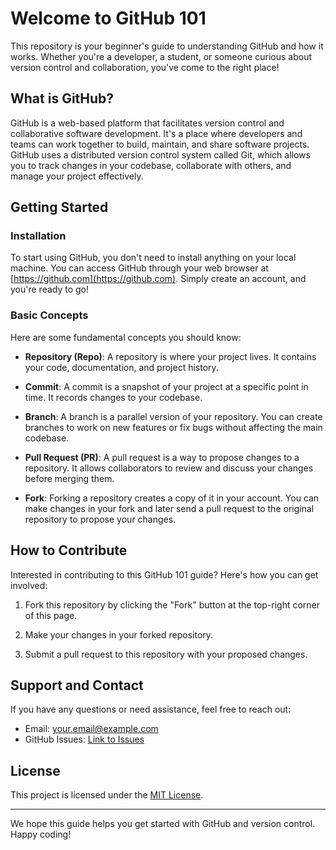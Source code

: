 # Welcome to GitHub 101

This repository is your beginner's guide to understanding GitHub and how it works. Whether you're a developer, a student, or someone curious about version control and collaboration, you've come to the right place!

## What is GitHub?

GitHub is a web-based platform that facilitates version control and collaborative software development. It's a place where developers and teams can work together to build, maintain, and share software projects. GitHub uses a distributed version control system called Git, which allows you to track changes in your codebase, collaborate with others, and manage your project effectively.

## Getting Started

### Installation

To start using GitHub, you don't need to install anything on your local machine. You can access GitHub through your web browser at [https://github.com](https://github.com). Simply create an account, and you're ready to go!

### Basic Concepts

Here are some fundamental concepts you should know:

- **Repository (Repo)**: A repository is where your project lives. It contains your code, documentation, and project history.

- **Commit**: A commit is a snapshot of your project at a specific point in time. It records changes to your codebase.

- **Branch**: A branch is a parallel version of your repository. You can create branches to work on new features or fix bugs without affecting the main codebase.

- **Pull Request (PR)**: A pull request is a way to propose changes to a repository. It allows collaborators to review and discuss your changes before merging them.

- **Fork**: Forking a repository creates a copy of it in your account. You can make changes in your fork and later send a pull request to the original repository to propose your changes.

## How to Contribute

Interested in contributing to this GitHub 101 guide? Here's how you can get involved:

1. Fork this repository by clicking the "Fork" button at the top-right corner of this page.

2. Make your changes in your forked repository.

3. Submit a pull request to this repository with your proposed changes.

## Support and Contact

If you have any questions or need assistance, feel free to reach out:

- Email: your.email@example.com
- GitHub Issues: [Link to Issues](https://github.com/yourusername/github-101/issues)

## License

This project is licensed under the [MIT License](LICENSE.md).

---

We hope this guide helps you get started with GitHub and version control. Happy coding!
